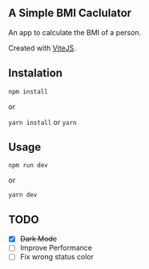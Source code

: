 ## A Simple BMI Caclulator 

An app to calculate the BMI of a person. 

Created with [ViteJS](https://github.com/vitejs/vite).

## Instalation 
`npm install`

or 

`yarn install` or `yarn`

## Usage
`npm run dev`

or

`yarn dev`

## TODO
- [x] ~~Dark Mode~~
- [ ] Improve Performance
- [ ] Fix wrong status color
